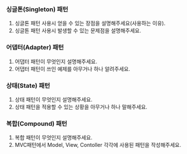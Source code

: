 ### 싱글톤(Singleton) 패턴

1. 싱글톤 패턴 사용시 얻을 수 있는 장점을 설명해주세요(사용하는 이유).
2. 싱글톤 패턴 사용시 발생할 수 있는 문제점을 설명해주세요.

### 어댑터(Adapter) 패턴

1. 어댑터 패턴이 무엇인지 설명해주세요.
2. 어댑터 패턴이 쓰인 예제를 아무거나 하나 알려주세요.

### 상태(State) 패턴

1. 상태 패턴이 무엇인지 설명해주세요.
2. 상태 패턴을 적용할 수 있는 상황을 아무거나 하나 말해주세요.

### 복합(Compound) 패턴

1. 복합 패턴이 무엇인지 설명해주세요.
2. MVC패턴에서 Model, View, Contoller 각각에 사용된 패턴을 작성해주세요.
